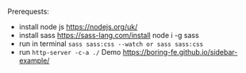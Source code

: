 Prerequests:

- install node js https://nodejs.org/uk/
- install sass https://sass-lang.com/install node i -g sass
- run in terminal `sass sass:css --watch or sass sass:css`
- run `http-server -c-a ./`
Demo https://boring-fe.github.io/sidebar-example/
